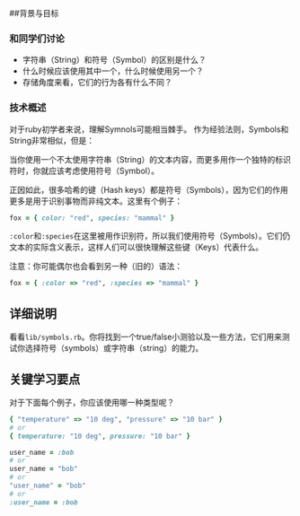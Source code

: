 <!-- Please put your translation here and with the same style in README.md -->
##背景与目标

### 和同学们讨论

- 字符串（String）和符号（Symbol）的区别是什么？
- 什么时候应该使用其中一个，什么时候使用另一个？
- 存储角度来看，它们的行为各有什么不同？

### 技术概述

对于ruby初学者来说，理解Symnols可能相当棘手。
作为经验法则，Symbols和String非常相似，但是：

当你使用一个不太使用字符串（String）的文本内容，而更多用作一个独特的标识符时，你就应该考虑使用符号（Symbol）。

正因如此，很多哈希的键（Hash keys）都是符号（Symbols），因为它们的作用更多是用于识别事物而非纯文本。这里有个例子：

```ruby
fox = { color: "red", species: "mammal" }
```
`:color`和`:species`在这里被用作识别符，所以我们使用符号（Symbols）。它们仍文本的实际含义表示，这样人们可以很快理解这些键（Keys）代表什么。

注意：你可能偶尔也会看到另一种（旧的）语法：

```ruby
fox = { :color => "red", :species => "mammal" }
```

## 详细说明

看看`lib/symbols.rb`。你将找到一个true/false小测验以及一些方法，它们用来测试你选择符号（symbols）或字符串（string）的能力。

## 关键学习要点

对于下面每个例子，你应该使用哪一种类型呢？

```ruby
{ "temperature" => "10 deg", "pressure" => "10 bar" }
# or
{ temperature: "10 deg", pressure: "10 bar" }
```

```ruby
user_name = :bob
# or
user_name = "bob"
# or
"user_name" = "bob"
# or
:user_name = :bob
```


